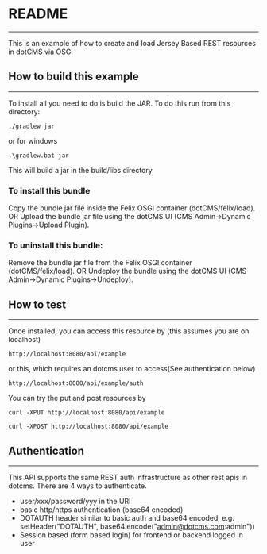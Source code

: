 
# README
----
This is an example of how to create and load Jersey Based REST resources in dotCMS via OSGi 


## How to build this example
----

To install all you need to do is build the JAR. To do this run from this directory:

`./gradlew jar`

or for windows

`.\gradlew.bat jar`

This will build a jar in the build/libs directory

### To install this bundle

Copy the bundle jar file inside the Felix OSGI container (dotCMS/felix/load).
        OR
Upload the bundle jar file using the dotCMS UI (CMS Admin->Dynamic Plugins->Upload Plugin).

### To uninstall this bundle:

Remove the bundle jar file from the Felix OSGI container (dotCMS/felix/load).
        OR
Undeploy the bundle using the dotCMS UI (CMS Admin->Dynamic Plugins->Undeploy).



## How to test
----

Once installed, you can access this resource by (this assumes you are on localhost)

`http://localhost:8080/api/example`

or this, which requires an dotcms user to access(See authentication below)

`http://localhost:8080/api/example/auth`


You can try the put and post resources by

`curl -XPUT http://localhost:8080/api/example`

`curl -XPOST http://localhost:8080/api/example`




## Authentication
----
This API supports the same REST auth infrastructure as other 
rest apis in dotcms. There are 4 ways to authenticate.

* user/xxx/password/yyy in the URI
* basic http/https authentication (base64 encoded)
* DOTAUTH header similar to basic auth and base64 encoded, e.g. setHeader("DOTAUTH", base64.encode("admin@dotcms.com:admin"))
* Session based (form based login) for frontend or backend logged in user